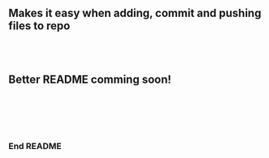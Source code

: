 ## Makes it easy when adding, commit and pushing files to repo

<br>
<br>

## Better README comming soon!

<br>
<br>







<br>
<br>

### End README

<br>
<br>



